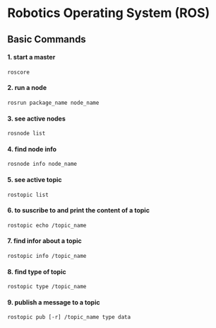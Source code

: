 # Robotics Operating System (ROS)

## Basic Commands

#### 1. start a master
```
roscore
```

#### 2. run a node
```
rosrun package_name node_name
```

#### 3. see active nodes
```
rosnode list
```

#### 4. find node info
```
rosnode info node_name
```

#### 5. see active topic
```
rostopic list
```

#### 6. to suscribe to and print the content of a topic
```
rostopic echo /topic_name
```

#### 7. find infor about a topic
```
rostopic info /topic_name
```

#### 8. find type of topic 
```
rostopic type /topic_name
```

#### 9. publish a message to a topic
```
rostopic pub [-r] /topic_name type data
```
